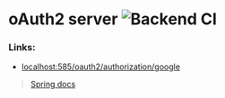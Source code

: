 # oAuth2 server ![Backend CI](https://github.com/steklopod/oAuth2/workflows/oAuth2%20CI/badge.svg) 

### Links:
* [localhost:585/oauth2/authorization/google](http://localhost:585/oauth2/authorization/google)

> [Spring docs](https://docs.spring.io/spring-security/site/docs/current/reference/html5/#oauth2login)
